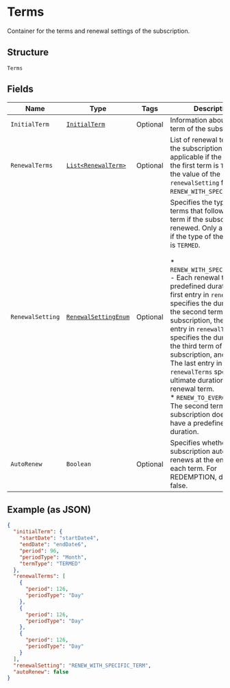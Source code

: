 
# Terms

Container for the terms and renewal settings of the subscription.

## Structure

`Terms`

## Fields

| Name | Type | Tags | Description | Getter | Setter |
|  --- | --- | --- | --- | --- | --- |
| `InitialTerm` | [`InitialTerm`](../../doc/models/initial-term.md) | Optional | Information about the first term of the subscription. | InitialTerm getInitialTerm() | setInitialTerm(InitialTerm initialTerm) |
| `RenewalTerms` | [`List<RenewalTerm>`](../../doc/models/renewal-term.md) | Optional | List of renewal terms of the subscription. Only applicable if the type of the first term is `TERMED` and the value of the `renewalSetting` field is `RENEW_WITH_SPECIFIC_TERM`. | List<RenewalTerm> getRenewalTerms() | setRenewalTerms(List<RenewalTerm> renewalTerms) |
| `RenewalSetting` | [`RenewalSettingEnum`](../../doc/models/renewal-setting-enum.md) | Optional | Specifies the type of the terms that follow the first term if the subscription is renewed. Only applicable if the type of the first term is `TERMED`.<br><br>* `RENEW_WITH_SPECIFIC_TERM` - Each renewal term has a predefined duration. The first entry in `renewalTerms` specifies the duration of the second term of the subscription, the second entry in `renewalTerms` specifies the duration of the third term of the subscription, and so on. The last entry in `renewalTerms` specifies the ultimate duration of each renewal term.<br>* `RENEW_TO_EVERGREEN` - The second term of the subscription does not have a predefined duration. | RenewalSettingEnum getRenewalSetting() | setRenewalSetting(RenewalSettingEnum renewalSetting) |
| `AutoRenew` | `Boolean` | Optional | Specifies whether the subscription automatically renews at the end of the each term. For REDEMPTION, default it to false. | Boolean getAutoRenew() | setAutoRenew(Boolean autoRenew) |

## Example (as JSON)

```json
{
  "initialTerm": {
    "startDate": "startDate4",
    "endDate": "endDate6",
    "period": 96,
    "periodType": "Month",
    "termType": "TERMED"
  },
  "renewalTerms": [
    {
      "period": 126,
      "periodType": "Day"
    },
    {
      "period": 126,
      "periodType": "Day"
    },
    {
      "period": 126,
      "periodType": "Day"
    }
  ],
  "renewalSetting": "RENEW_WITH_SPECIFIC_TERM",
  "autoRenew": false
}
```

